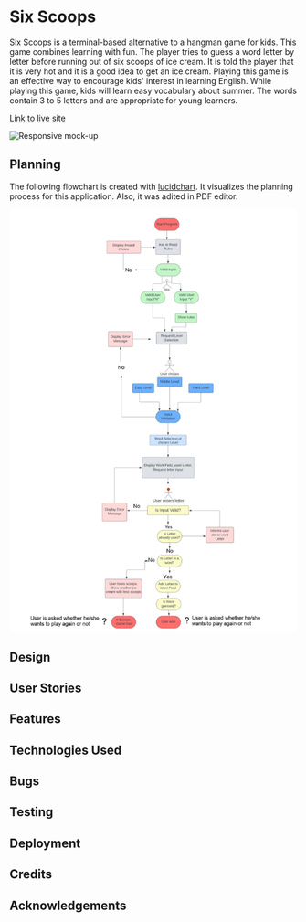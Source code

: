 # Six Scoops
Six Scoops is a terminal-based alternative to a hangman game for kids. This game combines learning with fun. The player tries to guess a word letter by letter before running out of six scoops of ice cream. It is told the player that it is very hot and it is a good idea to get an ice cream. Playing this game is an effective way to encourage kids' interest in learning English. While playing this game, kids will learn easy vocabulary about summer. The words contain 3 to 5 letters and are appropriate for young learners.

[Link to live site]()

![Responsive mock-up](assets/images/)


## Planning

The following flowchart is created with [lucidchart](www.lucidchart.com). It visualizes the planning process for this application. Also, it was adited in PDF editor.

![Flowchart](assets/images/flowchart-six-scoops.jpeg)

## Design

## User Stories

## Features

## Technologies Used

## Bugs

## Testing

## Deployment

## Credits

## Acknowledgements